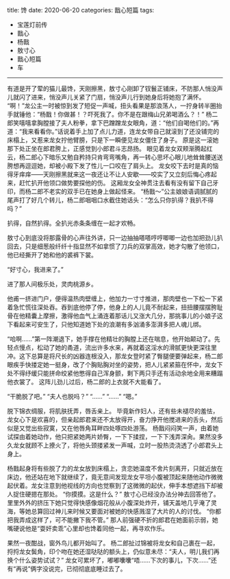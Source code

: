 title:	馋
date:	2020-06-20
categories: 戬心短篇
tags:
- 宝莲灯前传
- 戬心
- 杨戬
- 敖寸心
- 戬心短篇
- 车
---

有道是开了荤的猫儿最馋<!--more-->，天刚擦黑，敖寸心刚卸了钗鬟正铺床，不防那人悄没声儿就闪了进来，悄没声儿关紧了门扇，悄没声儿行到她身后将她抱了满怀。
“啊！”龙公主一时被惊到发了短促一声喊，扭头看果是那浪荡人，一拧身转半圈抬手就锤他：“杨戬！你做甚！？吓死我了。你不是在跟梅山兄弟喝酒么？！”
杨二郎笑嘻嘻拿胸膛接了夫人粉拳，拿下巴蹭蹭龙女眼角，道：“他们自喝他们的。”再道：“我来看看你。”话说着手上加了点儿力道，连龙女带自己就滚到了还没铺完的床榻上，又惹来龙女拧他臂膀，只是下一瞬便见龙女僵住了身子。
原是这一滚她那下处正坐在郎君胯上，正感觉到小郎君斗志昂扬。
眼见着龙女双颊渐腾起红云，杨二郎心下暗乐又勉自矜持只肯弯弯嘴角，再一转心思坏心眼儿地耸耸腰送送胯想再逗逗她，却被小殿下发了性儿一口咬在了肩头上。
龙女咬下去时是真的恼得牙痒痒——天刚擦黑就来这一夜还让不让人安歇——咬实了又立刻后悔心疼起来，赶忙扒开他领口做势要探他的伤。
这厢龙女全神贯注去看有没有留下自己牙印，而杨二郎不老实的双手已在她身上做起怪来。
“杨戬～”公主娘娘语调腻腻的尾声打了好几个转儿，杨二郎咽咽口水截住她话头：“怎么只你扒得？我扒不得吗？”

扒得，自然扒得。全扒光赤条条缠在一起才欢畅。

敖寸心到底没将那露骨的心声往外讲，只一边抽抽嗒嗒哼哼唧唧一边也加把劲儿扒回去，只是细葱般纤纤十指显然不如拿惯了刀兵的双掌高效，她才勾散了他领口，他已经撕开了她和他的裘裤下裳。

“好寸心，我进来了。”

进了那人间极乐处，灵肉桃源乡。

他甫一挤进门户，便得温热肉壁缠上，他加力一寸寸推进，那肉壁也一下松一下紧着急忙慌往深处吞。吞到底他停了停，他身上的人儿竟不耐起来，扭扭腰摆摆胯耻骨在他精囊上摩擦，激得他血气上涌连着那话儿又涨大几分，那挑事儿的小娘子这下看起来可安生了，只他知道她下处的浪潮有多汹涌多澎湃多把人魂儿绑。

“哈啊……”第一阵潮退下，她手撑在他精壮的胸膛上还在喘息，他开始颠动了。先轻点慢点，松动了她的甬道，流出许多水来，再就着这淫水的滑腻更快更深往里冲。这下总算是将尺长的凶器连根没入，那龙女登时紧了臀腿便要弹起来，杨二郎眼疾手快搂定她一挺身，改了个胸贴胸对坐的姿势，把人儿紧紧箍在怀中，龙女下处不得纾缓只能拼命绞紧他憋得自己浑身颤，剩下两只手还有活动余地全用来糟蹋他衣裳了。
这阵儿劲儿过后，杨二郎的上衣就不大能看了。

“干脆脱了吧。”
“夫人也脱吗？”
“……”
“……”
“嗯。”

脱下锦衣绸服，将肌肤抚弄，唇舌亲上。
毕竟新作妇人，还有些未褪尽的羞怯，龙女心下是欢喜的，但亲起郎君来还不太放得开，奋力挣开他搅进来的舌头，然后似是又觉出些寂寞，又在他唇角耳畔四处啄四处游荡。
杨戬闷闷笑一声，由着她试探由着她动作，他只把紧她两片娇臀，一下下揉捏，一下下浅弄深肏。果然没多久龙女就顾不上撩火了，将他头颈搂紧发一声喊，立时一股热烫浇透了小郎君头上身上。

杨戬起身将有些脱了力的龙女放到床榻上，贪恋她温度不舍片刻离开，只就近放在床边，他还站在地下就继续了，竟无意间发现龙女平坦小腹被顶起来随他动作微微起伏着。龙女注意到他视线的方向也觉察到了这微微的起伏，伸手本想遮挡下却被人捉住硬摁在那处。
“你摸摸。这是什么？”
敖寸心已经没办法分神去回答他了。里里外外的挤压下她只觉得快感像烟花般从小腹深处炸开，铺天盖地几乎淹了灵海，等她总算回过神儿来时候又要面对被她的快感溅湿了大片的人的讨伐。
“你都把我弄成这样了，可不能撇下我不管。”
那人前强硬不折的郎君在她面前示弱，她嘴硬说他是“耍奸卖乖”心里却也馋着同他一起，再寻欢作乐。

果然一夜酣战，窗外鸟儿都开始叫了。
杨二郎扯过锦被将龙女和自己裹在一起，捋捋龙女鬓角，印个吻在她还湿哒哒的额头上，仍似意未尽：“夫人，明儿我们再换个什么姿势试试？”
龙女可累坏了，嘟嘟囔囔“唔……下次的事儿，下次……”还有“再说”俩字没说完，已彻彻底底睡过去了。